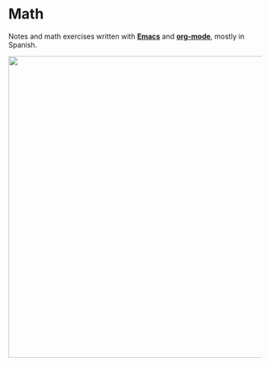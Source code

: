 # Math

Notes and math exercises written with [**Emacs**](https://www.gnu.org/software/emacs/) and [**org-mode**](http://orgmode.org/), mostly in Spanish.

<img src="https://cloud.githubusercontent.com/assets/5337877/25782660/73d5d304-334f-11e7-9a3b-ed8ff895f350.png" width="600">
